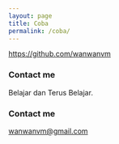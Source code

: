 ```yaml
---
layout: page
title: Coba
permalink: /coba/
---
```

https://github.com/wanwanvm
### Contact me
Belajar dan Terus Belajar.

### Contact me

[wanwanvm@gmail.com](mailto:wanwanvm@gmail.com)
